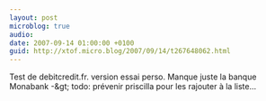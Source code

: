 ```yaml
---
layout: post
microblog: true
audio: 
date: 2007-09-14 01:00:00 +0100
guid: http://xtof.micro.blog/2007/09/14/t267648062.html
---
```

Test de debitcredit.fr. version essai perso. Manque juste la banque Monabank -&amp;gt; todo: prévenir priscilla pour les rajouter à la liste...
